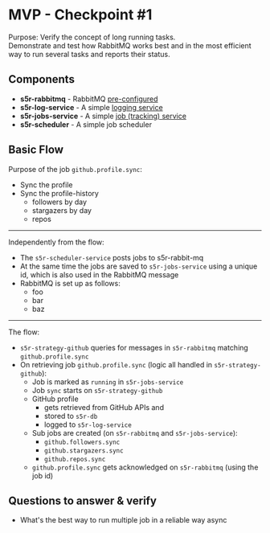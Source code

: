 # MVP - Checkpoint #1

Purpose: Verify the concept of long running tasks.   
Demonstrate and test how RabbitMQ works best and in the most efficient way to run several tasks and reports their status.

## Components

- **s5r-rabbitmq** - RabbitMQ [pre-configured](https://github.com/sammler/sammler-rabbitmq)
- **s5r-log-service** - A simple [logging service](https://github.com/sammler/sammler-log-service)
- **s5r-jobs-service** - A simple [job (tracking) service](https://github.com/sammler/sammler-jobs-service)
- **s5r-scheduler** - A simple job scheduler

## Basic Flow

Purpose of the job `github.profile.sync`:

- Sync the profile  
- Sync the profile-history  
    - followers by day  
    - stargazers by day  
    - repos  

---

Independently from the flow:

- The `s5r-scheduler-service` posts jobs to s5r-rabbit-mq
- At the same time the jobs are saved to `s5r-jobs-service` using a unique id, which is also used in the RabbitMQ message
- RabbitMQ is set up as follows:
    - foo
    - bar 
    - baz

---

The flow:

- `s5r-strategy-github` queries for messages in `s5r-rabbitmq` matching `github.profile.sync`
- On retrieving job `github.profile.sync` (logic all handled in `s5r-strategy-github`):
    - Job is marked as `running` in `s5r-jobs-service`
    - Job `sync` starts on `s5r-strategy-github`
    - GitHub profile
        - gets retrieved from GitHub APIs and 
        - stored to `s5r-db`
        - logged to `s5r-log-service`
    - Sub jobs are created (on `s5r-rabbitmq` and `s5r-jobs-service`):
        - `github.followers.sync`
        - `github.stargazers.sync`
        - `github.repos.sync`
    - `github.profile.sync` gets acknowledged on `s5r-rabbitmq` (using the job id)

## Questions to answer & verify

- What's the best way to run multiple job in a reliable way async